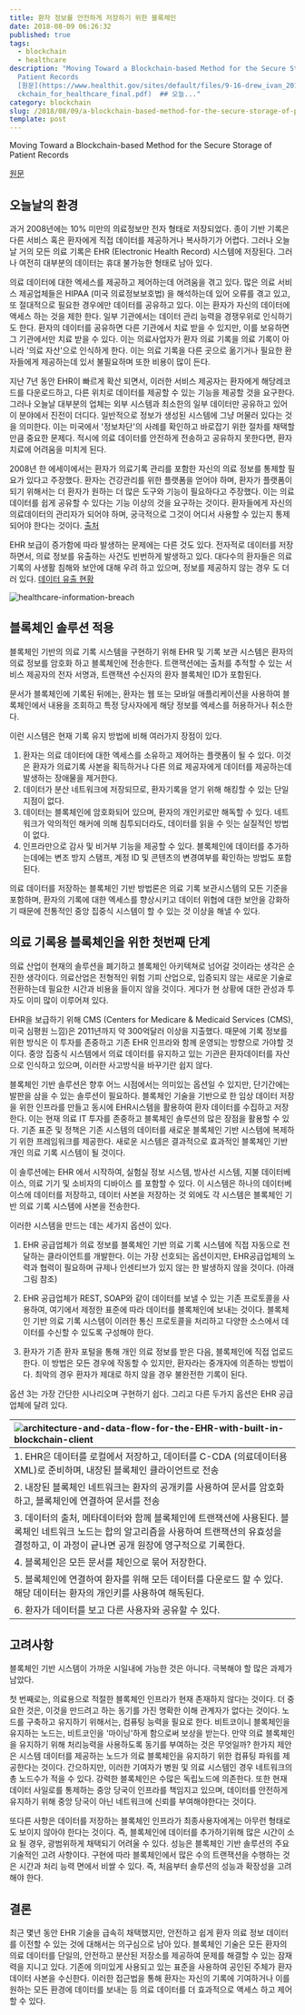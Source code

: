 ```yaml
---
title: 환자 정보를 안전하게 저장하기 위한 블록체인
date: 2018-08-09 06:26:32
published: true
tags:
  - blockchain
  - healthcare
description: "Moving Toward a Blockchain-based Method for the Secure Storage of
  Patient Records
  [원문](https://www.healthit.gov/sites/default/files/9-16-drew_ivan_20160804_blo\
  ckchain_for_healthcare_final.pdf)  ## 오늘..."
category: blockchain
slug: /2018/08/09/a-blockchain-based-method-for-the-secure-storage-of-patient-records/
template: post
---
```


Moving Toward a Blockchain-based Method for the Secure Storage of Patient Records

[원문](https://www.healthit.gov/sites/default/files/9-16-drew_ivan_20160804_blockchain_for_healthcare_final.pdf)

## 오늘날의 환경

과거 2008년에는 10% 미만의 의료정보만 전자 형태로 저장되었다. 종이 기반 기록은 다른 서비스 혹은 환자에게 직접 데이터를 제공하거나 복사하기가 어렵다. 그러나 오늘날 거의 모든 의료 기록은 EHR (Electronic Health Record) 시스템에 저장된다. 그러나 여전히 대부분의 데이터는 휴대 불가능한 형태로 남아 있다.

의료 데이터에 대한 엑세스를 제공하고 제어하는데 어려움을 겪고 있다. 많은 의료 서비스 제공업체들은 HIPAA (미국 의료정보보호법) 을 해석하는데 있어 오류를 겪고 있고, 또 절대적으로 필요한 경우에만 데이터를 공유하고 있다. 이는 환자가 자신의 데이터에 액세스 하는 것을 제한 한다. 일부 기관에서는 데이터 관리 능력을 경쟁우위로 인식하기도 한다. 환자의 데이터를 공유하면 다른 기관에서 치료 받을 수 있지만, 이를 보유하면 그 기관에서만 치료 받을 수 있다. 이는 의료사업자가 환자 의료 기록을 의료 기록이 아니라 '의료 자산'으로 인식하게 한다. 이는 의료 기록을 다른 곳으로 옮기거나 필요한 환자들에게 제공하는데 있서 불필요하며 또한 비용이 많이 든다.

지난 7년 동안 EHR이 빠르게 확산 되면서, 이러한 서비스 제공자는 환자에게 해당레코드를 다운로드하고, 다른 위치로 데이터를 제공할 수 있는 기능을 제공할 것을 요구한다. 그러나 오늘날 대부분의 업체는 외부 시스템과 최소한의 일부 데이터만 공유하고 있어 이 분야에서 진전이 더디다. 일반적으로 정보가 생성된 시스템에 그냥 머물러 있다는 것을 의미한다. 이는 미국에서 '정보차단'의 사례를 확인하고 바로잡기 위한 절차를 채택할 만큼 중요한 문제다. 적시에 의료 데이터를 안전하게 전송하고 공유하지 못한다면, 환자 치료에 어려움을 미치게 된다.

2008년 한 에세이에서는 환자가 의료기록 관리를 포함한 자신의 의료 정보를 통제할 필요가 있다고 주장했다. 환자는 건강관리를 위한 플랫폼을 얻어야 하며, 환자가 플랫폼이 되기 위해서는 더 환자가 원하는 더 많은 도구와 기능이 필요하다고 주장했다. 이는 의료 데이터를 쉽게 공유할 수 있다는 기능 이상의 것을 요구하는 것이다. 환자들에게 자신의 의료데이터의 관리자가 되어야 하며, 궁극적으로 그것이 어디서 사용할 수 있는지 통제되어야 한다는 것이다. [출처](https://www.linuxjournal.com/content/patient-platform)

EHR 보급이 증가함에 따라 발생하는 문제에는 다른 것도 있다. 전자적로 데이터를 저장하면서, 의료 정보를 유출하는 사건도 빈번하게 발생하고 있다. 대다수의 환자들은 의료 기록의 사생활 침해와 보안에 대해 우려 하고 있으며, 정보를 제공하지 않는 경우 도 더러 있다. [데이터 유출 현황](https://dashboard.healthit.gov/quickstats/pages/breaches-protected-health-information.php)

![healthcare-information-breach](../images/healthcare-information-breach.png)

## 블록체인 솔루션 적용

블록체인 기반의 의료 기록 시스템을 구현하기 위해 EHR 및 기록 보관 시스템은 환자의 의료 정보를 암호화 하고 블록체인에 전송한다. 트랜잭션에는 출처를 추적할 수 있는 서비스 제공자의 전자 서명과, 트랜잭션 수신자의 환자 블록체인 ID가 포함된다.

문서가 블록체인에 기록된 뒤에는, 환자는 웹 또는 모바일 애플리케이션을 사용하여 블록체인에서 내용을 조회하고 특정 당사자에게 해당 정보를 엑세스를 허용하거나 취소한다.

이런 시스템은 현재 기록 유지 방법에 비해 여러가지 장점이 있다.

1. 환자는 의료 데이터에 대한 엑세스를 소유하고 제어하는 플랫폼이 될 수 있다. 이것은 환자가 의료기록 사본을 획득하거나 다른 의료 제공자에게 데이터를 제공하는데 발생하는 장애물을 제거한다.
2. 데이터가 분산 네트워크에 저장되므로, 환자기록을 얻기 위해 해킹할 수 있는 단일 지점이 없다.
3. 데이터는 블록체인에 암호화되어 있으며, 환자의 개인키로만 해독할 수 있다. 네트워크가 악의적인 해커에 의해 침투되더라도, 데이터를 읽을 수 잇는 실질적인 방법이 없다.
4. 인프라만으로 감사 및 비거부 기능을 제공할 수 있다. 블록체인에 데이터를 추가하는데에는 변조 방지 스탬프, 계정 ID 및 콘텐츠의 변경여부를 확인하는 방법도 포함된다.

의료 데이터를 저장하는 블록체인 기반 방법론은 의료 기록 보관시스템의 모든 기준을 포함하며, 환자의 기록에 대한 엑세스를 향상시키고 데이터 위협에 대한 보안을 강화하기 때문에 전통적인 중앙 집중식 시스템이 할 수 있는 것 이상을 해낼 수 있다.

## 의료 기록용 블록체인을 위한 첫번째 단계

의료 산업이 현재의 솔루션을 폐기하고 블록체인 아키텍쳐로 넘어갈 것이라는 생각은 순진한 생각이다. 의료산업은 전형적인 위험 기피 산업으로, 입증되지 않는 새로운 기술로 전환하는데 필요한 시간과 비용을 들이지 않을 것이다. 게다가 현 상황에 대한 관성과 투자도 이미 많이 이루어져 있다.

EHR을 보급하기 위해 CMS (Centers for Medicare & Medicaid Services (CMS), 미국 심평원 느낌)은 2011년까지 약 300억달러 이상을 지출했다. 때문에 기록 정보를 위한 방식은 이 투자를 존중하고 기존 EHR 인프라와 함께 운영되는 방향으로 가야할 것이다. 중앙 집중식 시스템에서 의료 데이터를 유지하고 있는 기관은 환자데이터를 자산으로 인식하고 있으며, 이러한 사고방식을 바꾸기란 쉽지 않다.

블록체인 기반 솔루션은 향후 어느 시점에서는 의미있는 옵션일 수 있지만, 단기간에는 발판을 삼을 수 있는 솔루션이 필요하다. 블록체인 기술을 기반으로 한 임상 데이터 저장을 위한 인프라를 만들고 동시에 EHR시스템을 활용하여 환자 데이터를 수집하고 저장한다. 이는 현재 의료 IT 투자를 존중하고 블록체인 솔루션의 많은 장점을 활용할 수 있다. 기존 표준 및 정책은 기존 시스템의 데이터를 새로운 블록체인 기반 시스템에 복제하기 위한 프레임워크를 제공한다. 새로운 시스템은 결과적으로 효과적인 블록체인 기반 개인 의료 기록 시스템이 될 것이다.

이 솔루션에는 EHR 에서 시작하여, 실험실 정보 시스템, 방사선 시스템, 지불 데이터베이스, 의료 기기 및 소비자의 디바이스 를 포함할 수 있다. 이 시스템은 하나의 데이터베이스에 데이터를 저장하고, 데이터 사본을 저장하는 것 외에도 각 시스템은 블록체인 기반 의료 기록 시스템에 사본을 전송한다.

이러한 시스템을 만드는 데는 세가지 옵션이 있다.

1. EHR 공급업체가 의료 정보를 블록체인 기반 의료 기록 시스템에 직접 자동으로 전달하는 클라이언트를 개발한다. 이는 가장 선호되는 옵션이지만, EHR공급업체의 노력과 협력이 필요하며 규제나 인센티브가 있지 않는 한 발생하지 않을 것이다. (아래 그림 참조)

2. EHR 공급업체가 REST, SOAP와 같이 데이터를 보낼 수 있는 기존 프로토콜을 사용하여, 여기에서 제정한 표준에 따라 데이터를 블록체인에 보내는 것이다. 블록체인 기반 의료 기록 시스템이 이러한 통신 프로토콜을 처리하고 다양한 소스에서 데이터를 수신할 수 있도록 구성해야 한다.
3. 환자가 기존 환자 포털을 통해 개인 의료 정보를 받은 다음, 블록체인에 직접 업로드 한다. 이 방법은 모든 경우에 작동할 수 있지만, 환자라는 중개자에 의존하는 방법이다. 최악의 경우 환자가 제대로 하지 않을 경우 불완전한 기록이 된다.

옵션 3는 가장 간단한 시나리오며 구현하기 쉽다. 그리고 다른 두가지 옵션은 EHR 공급업체에 달려 있다.

| ![architecture-and-data-flow-for-the-EHR-with-built-in-blockchain-client](../images/architecture-and-data-flow-for-the-EHR-with-built-in-blockchain-client.png)                                       |
| :---------------------------------------------------------------------------------------------------------------------------------------------------------------------------------------------------- |
| 1. EHR은 데이터를 로컬에서 저장하고, 데이터를 C-CDA (의료데이터용 XML)로 준비하며, 내장된 블록체인 클라이언트로 전송                                                                                  |
| 2. 내장된 블록체인 네트워크는 환자의 공개키를 사용하여 문서를 암호화하고, 블록체인에 연결하여 문서를 전송                                                                                             |
| 3. 데이터의 출처, 메타데이터와 함께 블록체인에 트랜잭션에 사용된다. 블록체인 네트워크 노드는 합의 알고리즘을 사용하여 트랜잭션의 유효성을 결정하고, 이 과정이 긑나면 공개 원장에 영구적으로 기록한다. |
| 4. 블록체인은 모든 문서를 체인으로 묶어 저장한다.                                                                                                                                                     |
| 5. 블록체인에 연결하여 환자를 위해 모든 데이터를 다운로드 할 수 있다. 해당 데이터는 환자의 개인키를 사용하여 해독된다.                                                                                |
| 6. 환자가 데이터를 보고 다른 사용자와 공유할 수 있다.                                                                                                                                                 |

## 고려사항

블록체인 기반 시스템이 가까운 시일내에 가능한 것은 아니다. 극복해야 할 많은 과제가 남았다.

첫 번째로는, 의료용으로 적절한 블록체인 인프라가 현재 존재하지 않다는 것이다. 더 중요한 것은, 이것을 만드려고 하는 동기를 가진 명확한 이해 관계자가 없다는 것이다. 노드를 구축하고 유지하기 위해서는, 컴퓨팅 능력을 필요로 한다. 비트코이니 블록체인을 유지하는 노드는, 비트코인을 '마이닝'하게 함으로써 보상을 받는다. 만약 의료 블록체인을 유지하기 위해 처리능력을 사용하도록 동기를 부여하는 것은 무엇일까? 한가지 제안은 시스템 데이터를 제공하는 노드가 의료 블록체인을 유지하기 위한 컴퓨팅 파워를 제공한다는 것이다. 간으하지만, 이러한 기여자가 병원 및 의료 시스템인 경우 네트워크의 총 노드수가 적을 수 있다. 강력한 블록체인은 수많은 독립노드에 의존한다. 또한 현재 데이터 사일로를 통제하는 중앙 당국이 인프라를 책임지고 있으며, 데이터를 안전하게 유지하기 위해 중앙 당국이 아닌 네트워크에 신뢰를 부여해야한다는 것이다.

또다른 사항은 데이터를 저장하는 블록체인 인프라가 최종사용자에게는 아무런 형태로도 보이지 않아야 한다는 것이다. 즉, 블록체인에 데이터를 추가하기위해 많은 시간이 소요 될 경우, 광범위하게 채택되기 어려울 수 있다. 성능은 블록체인 기반 솔루션의 주요 기술적인 고려 사항이다. 구현에 따라 블록체인에서 많은 수의 트랜잭션을 수행하는 것은 시간과 처리 능력 면에서 비쌀 수 있다. 즉, 처음부터 솔루션의 성능과 확장성을 고려해야 한다.

## 결론

최근 몇년 동안 EHR 기술을 급속히 채택했지만, 안전하고 쉽게 환자 의료 정보 데이터를 이전할 수 있는 것에 대해서는 의구심으로 남아 있다. 블록체인 기술은 모든 환자의 의료 데이터를 단일의, 안전하고 분산된 저장소를 제공하여 문제를 해결할 수 있는 잠재력을 지니고 있다. 기존에 의미있게 사용되고 있는 표준을 사용하여 공인된 주체가 환자 데이터 사본을 수신한다. 이러한 접근법을 통해 환자는 자신의 기록에 기여하거나 이를 원하는 모든 환경에 데이터를 보내는 등 의료 데이터를 더 효과적으로 액세스 하고 제어할 수 있다.
